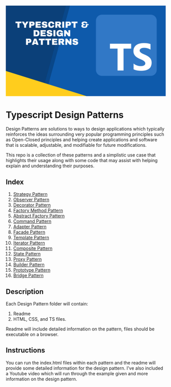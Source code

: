 ![Cover](./cover.png)

# Typescript Design Patterns

Design Patterns are solutions to ways to design applications which typically reinforces the ideas surrounding very popular programming principles such as Open-Closed principles and helping create applications and software that is scalable, adjustable, and modifiable for future modifications.

This repo is a collection of these patterns and a simplistic use case that highlights their usage along with some code that may assist with helping explain and understanding their purposes.

## Index

1. [Strategy Pattern](https://github.com/christophermlee2/TypescriptDesignPatterns/tree/main/Strategy%20Pattern)
2. [Observer Pattern](https://github.com/christophermlee2/TypescriptDesignPatterns/tree/main/Observer%20Pattern)
3. [Decorator Pattern](https://github.com/christophermlee2/TypescriptDesignPatterns/tree/main/Decorator%20Pattern)
4. [Factory Method Pattern](https://github.com/christophermlee2/TypescriptDesignPatterns/tree/main/Factory%20Method%20Pattern)
5. [Abstract Factory Pattern](https://github.com/christophermlee2/TypescriptDesignPatterns/tree/main/Abstract%20Factory%20Pattern)
6. [Command Pattern](https://github.com/christophermlee2/TypescriptDesignPatterns/tree/main/Command%20Pattern)
7. [Adapter Pattern](https://github.com/christophermlee2/TypescriptDesignPatterns/tree/main/Adapter%20Pattern)
8. [Facade Pattern](https://github.com/choicespecs/TypescriptDesignPatterns/tree/main/Facade%20Pattern)
9. [Template Pattern](https://github.com/choicespecs/TypescriptDesignPatterns/tree/main/Template%20Method)
10. [Iterator Pattern](https://github.com/choicespecs/TypescriptDesignPatterns/tree/main/Iterator%20Pattern)
11. [Composite Pattern](https://github.com/choicespecs/TypescriptDesignPatterns/tree/main/Composite%20Pattern)
12. [State Pattern](https://github.com/choicespecs/TypescriptDesignPatterns/tree/main/State%20Pattern)
13. [Proxy Pattern](https://github.com/choicespecs/TypescriptDesignPatterns/tree/main/Proxy%20Pattern)
14. [Builder Pattern](https://github.com/choicespecs/TypescriptDesignPatterns/tree/main/Builder%20Pattern)
15. [Prototype Pattern](https://github.com/choicespecs/TypescriptDesignPatterns/tree/main/Prototype%20Pattern)
16. [Bridge Pattern](https://github.com/choicespecs/TypescriptDesignPatterns/tree/main/Bridge%20Pattern)

## Description

Each Design Pattern folder will contain:

1. Readme
2. HTML, CSS, and TS files.

Readme will include detailed information on the pattern, files should be executable on a browser.

## Instructions

You can run the index.html files within each pattern and the readme will provide some detailed information for the design pattern. I've also included a Youtube video which will run through the example given and more information on the design pattern.

